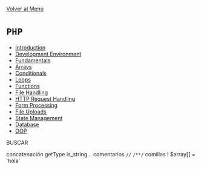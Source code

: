[Volver al Menú](/readme.md)

# `PHP`

- [Introduction](./intro.md)
- [Development Environment](./environment.md)
- [Fundamentals](./fundamentals/root.md)
- [Arrays](./arrays.md)
- [Conditionals](./conditionals.md)
- [Loops](./loops.md)
- [Functions](./functions.md)
- [File Handling](./file.md)
- [HTTP Request Handling](./http.md)
- [Form Processing](./form.md)
- [File Uploads](./file-uploads.md)
- [State Management](./state.md)
- [Database](./db.md)
- [OOP](./opp/oop.md)

BUSCAR

concatenación
getType
is_string...
comentarios `//` `/**/`
comillas
!
$array[] = 'hola'
